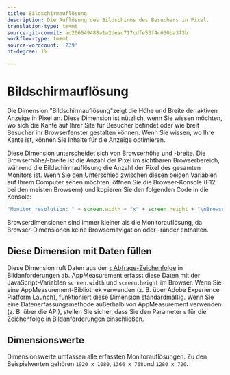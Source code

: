 ```yaml
---
title: Bildschirmauflösung
description: Die Auflösung des Bildschirms des Besuchers in Pixel.
translation-type: tm+mt
source-git-commit: ad206649488a1a2dead717cdfe53f4c630ba3f3b
workflow-type: tm+mt
source-wordcount: '239'
ht-degree: 1%

---
```



# Bildschirmauflösung

Die Dimension &quot;Bildschirmauflösung&quot;zeigt die Höhe und Breite der aktiven Anzeige in Pixel an. Diese Dimension ist nützlich, wenn Sie wissen möchten, wo sich die Kante auf Ihrer Site für Besucher befindet oder wie breit Besucher ihr Browserfenster gestalten können. Wenn Sie wissen, wo Ihre Kante ist, können Sie Inhalte für die Anzeige optimieren.

Diese Dimension unterscheidet sich von Browserhöhe und -breite. Die Browserhöhe/-breite ist die Anzahl der Pixel im sichtbaren Browserbereich, während die Bildschirmauflösung die Anzahl der Pixel des gesamten Monitors ist. Wenn Sie den Unterschied zwischen diesen beiden Variablen auf Ihrem Computer sehen möchten, öffnen Sie die Browser-Konsole (F12 bei den meisten Browsern) und kopieren Sie den folgenden Code in die Konsole:

```js
"Monitor resolution: " + screen.width + "x" + screen.height + "\nBrowser resolution: " + window.innerWidth + "x" + window.innerHeight;
```

Browserdimensionen sind immer kleiner als die Monitorauflösung, da Browser-Dimensionen keine Browsernavigation oder -ränder enthalten.

## Diese Dimension mit Daten füllen

Diese Dimension ruft Daten aus der [`s` Abfrage-Zeichenfolge](/help/implement/validate/query-parameters.md) in Bildanforderungen ab. AppMeasurement erfasst diese Daten mit der JavaScript-Variablen `screen.width` und `screen.height` im Browser. Wenn Sie eine AppMeasurement-Bibliothek verwenden (z. B. über Adobe Experience Platform Launch), funktioniert diese Dimension standardmäßig. Wenn Sie eine Datenerfassungsmethode außerhalb von AppMeasurement verwenden (z. B. über die API), stellen Sie sicher, dass Sie den Parameter `s` für die Zeichenfolge in Bildanforderungen einschließen.

## Dimensionswerte

Dimensionswerte umfassen alle erfassten Monitorauflösungen. Zu den Beispielwerten gehören `1920 x 1080`, `1366 x 768`und `1280 x 720`.

